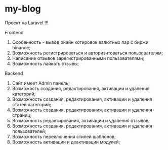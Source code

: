 ﻿# my-blog
Проект на Laravel !!!

Frontend
1) Особенность - вывод онайн котировок валютных пар с биржи binance;
2) Возможность регистрироваться и авторизитоваться пользователям;
3) Написание отзывов зарегистрированными пользователями;
4) Возможность лайкать отзывы;

Backend
1) Сайт имеет Admin панель;
2) Возможость создания, редактирования, активации и удаления категорий;
3) Возможность создания, редактирования, активации и удаления статей категорий;
4) Возможность создания, редактирования, активации и удаления страниц;
5) Возможность редактирования, активации и удаления отзывов;
6) Возможность создания, редактирования, активации и удаления пользователей;
7) Возможность переключения стилей шаблонов;
8) Возможность активации и деактивации модулей;
